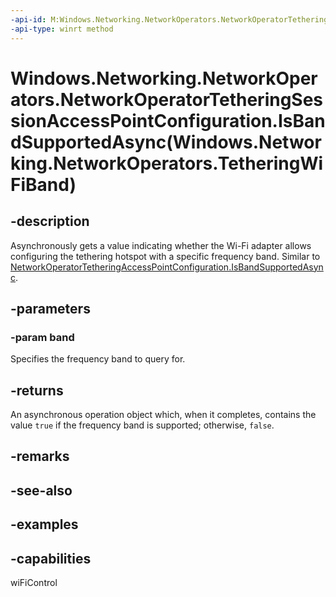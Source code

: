 ```yaml
---
-api-id: M:Windows.Networking.NetworkOperators.NetworkOperatorTetheringSessionAccessPointConfiguration.IsBandSupportedAsync(Windows.Networking.NetworkOperators.TetheringWiFiBand)
-api-type: winrt method
---
```


# Windows.Networking.NetworkOperators.NetworkOperatorTetheringSessionAccessPointConfiguration.IsBandSupportedAsync(Windows.Networking.NetworkOperators.TetheringWiFiBand)

<!--
public Windows.Foundation.IAsyncOperation<bool> IsBandSupportedAsync (Windows.Networking.NetworkOperators.TetheringWiFiBand band);
-->


## -description

Asynchronously gets a value indicating whether the Wi-Fi adapter allows configuring the tethering hotspot with a specific frequency band. Similar to [NetworkOperatorTetheringAccessPointConfiguration.IsBandSupportedAsync](./networkoperatortetheringaccesspointconfiguration_isbandsupportedasync_854171434.md).

## -parameters

### -param band

Specifies the frequency band to query for.

## -returns

An asynchronous operation object which, when it completes, contains the value `true` if the frequency band is supported; otherwise, `false`.

## -remarks

## -see-also

## -examples

## -capabilities
wiFiControl
